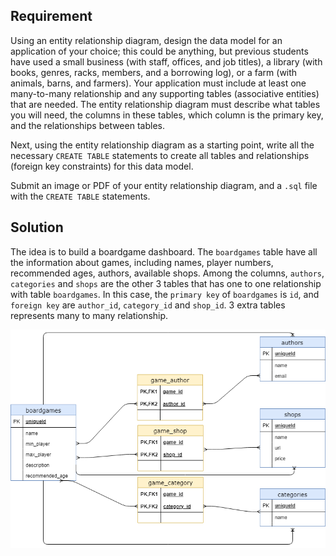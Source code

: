 ## Requirement
  Using an entity relationship diagram, design the data model for an application of your choice; this could be anything, but previous students have used a small business (with staff, offices, and job titles), a library (with books, genres, racks, members, and a borrowing log), or a farm (with animals, barns, and farmers). Your application must include at least one many-to-many relationship and any supporting tables (associative entities) that are needed. The entity relationship diagram must describe what tables you will need, the columns in these tables, which column is the primary key, and the relationships between tables.

  Next, using the entity relationship diagram as a starting point, write all the necessary `CREATE TABLE` statements to create all tables and relationships (foreign key constraints) for this data model.

  Submit an image or PDF of your entity relationship diagram, and a `.sql` file with the `CREATE TABLE` statements.

## Solution
  The idea is to build a boardgame dashboard. The `boardgames` table have all the information about games, including names, player numbers, recommended ages, authors, available shops. Among the columns, `authors`, `categories` and `shops` are the other 3 tables that has one to one relationship with table `boardgames`. In this case, the `primary key` of `boardgames` is `id`, and `foreign key` are `author_id`, `category_id` and `shop_id`. 3 extra tables represents many to many relationship.

  ![database diagram](https://github.com/zoeyzou/hyf-homework/blob/master/Database/week3/homework/boardgame_db.png "database diagram")

